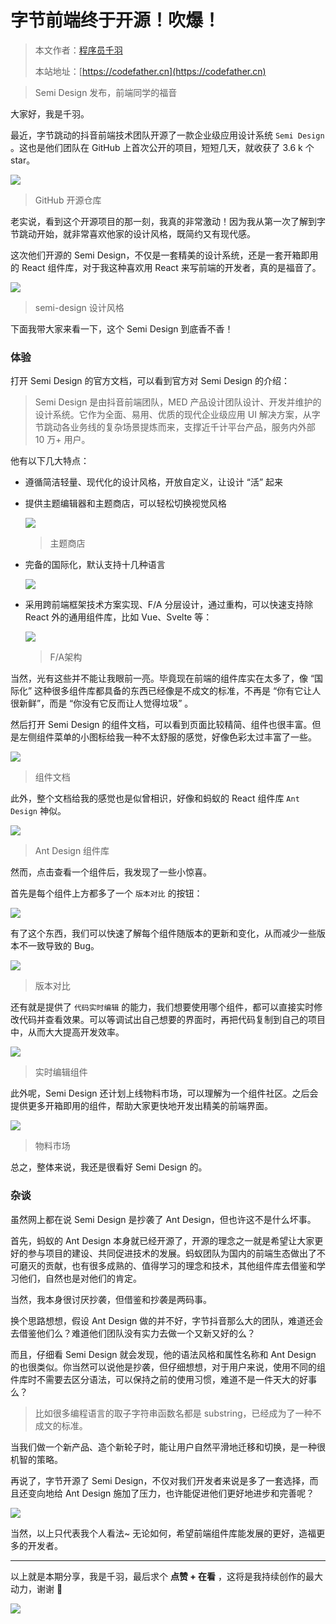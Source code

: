 # 字节前端终于开源！吹爆！

> 本文作者：[程序员千羽](https://yuyuanweb.feishu.cn/wiki/Abldw5WkjidySxkKxU2cQdAtnah)
>
> 本站地址：[https://codefather.cn](https://codefather.cn)

> Semi Design 发布，前端同学的福音

大家好，我是千羽。

最近，字节跳动的抖音前端技术团队开源了一款企业级应用设计系统 `Semi Design` 。这也是他们团队在 GitHub 上首次公开的项目，短短几天，就收获了 3.6 k 个 star。

![](https://pic.yupi.icu/5563/202311091151185.png)

> GitHub 开源仓库

老实说，看到这个开源项目的那一刻，我真的非常激动！因为我从第一次了解到字节跳动开始，就非常喜欢他家的设计风格，既简约又有现代感。

这次他们开源的 Semi Design，不仅是一套精美的设计系统，还是一套开箱即用的 React 组件库，对于我这种喜欢用 React 来写前端的开发者，真的是福音了。

![](https://pic.yupi.icu/5563/202311091151279.png)

> semi-design 设计风格

下面我带大家来看一下，这个 Semi Design 到底香不香！

### 体验

打开 Semi Design 的官方文档，可以看到官方对 Semi Design 的介绍：

> Semi Design 是由抖音前端团队，MED 产品设计团队设计、开发并维护的设计系统。它作为全面、易用、优质的现代企业级应用 UI 解决方案，从字节跳动各业务线的复杂场景提炼而来，支撑近千计平台产品，服务内外部 10 万+ 用户。

他有以下几大特点：

- 遵循简洁轻量、现代化的设计风格，开放自定义，让设计 “活” 起来

- 提供主题编辑器和主题商店，可以轻松切换视觉风格

  ![](https://pic.yupi.icu/5563/202311091151248.png)

  > 主题商店

- 完备的国际化，默认支持十几种语言

  ![](https://pic.yupi.icu/5563/202311091151221.png)

- 采用跨前端框架技术方案实现、F/A 分层设计，通过重构，可以快速支持除 React 外的通用组件库，比如 Vue、Svelte 等：

  ![](https://pic.yupi.icu/5563/202311091151173.png)

  > F/A架构

当然，光有这些并不能让我眼前一亮。毕竟现在前端的组件库实在太多了，像 “国际化” 这种很多组件库都具备的东西已经像是不成文的标准，不再是 “你有它让人很新鲜”，而是 “你没有它反而让人觉得垃圾” 。

然后打开 Semi Design 的组件文档，可以看到页面比较精简、组件也很丰富。但是左侧组件菜单的小图标给我一种不太舒服的感觉，好像色彩太过丰富了一些。

![](https://pic.yupi.icu/5563/202311091151209.png)

> 组件文档

此外，整个文档给我的感觉也是似曾相识，好像和蚂蚁的 React 组件库 `Ant Design` 神似。

![](https://pic.yupi.icu/5563/202311091151799.png)

> Ant Design 组件库

然而，点击查看一个组件后，我发现了一些小惊喜。

首先是每个组件上方都多了一个 `版本对比` 的按钮：

![](https://pic.yupi.icu/5563/202311091151805.png)

有了这个东西，我们可以快速了解每个组件随版本的更新和变化，从而减少一些版本不一致导致的 Bug。

![](https://pic.yupi.icu/5563/202311091151905.png)

> 版本对比

还有就是提供了 `代码实时编辑` 的能力，我们想要使用哪个组件，都可以直接实时修改代码并查看效果。可以等调试出自己想要的界面时，再把代码复制到自己的项目中，从而大大提高开发效率。

![](https://pic.yupi.icu/5563/202311091151900.png)

> 实时编辑组件

此外呢，Semi Design 还计划上线物料市场，可以理解为一个组件社区。之后会提供更多开箱即用的组件，帮助大家更快地开发出精美的前端界面。

![](https://pic.yupi.icu/5563/202311091151312.png)

> 物料市场

总之，整体来说，我还是很看好 Semi Design 的。

### 杂谈

虽然网上都在说 Semi Design 是抄袭了 Ant Design，但也许这不是什么坏事。

首先，蚂蚁的 Ant Design 本身就已经开源了，开源的理念之一就是希望让大家更好的参与项目的建设、共同促进技术的发展。蚂蚁团队为国内的前端生态做出了不可磨灭的贡献，也有很多成熟的、值得学习的理念和技术，其他组件库去借鉴和学习他们，自然也是对他们的肯定。

当然，我本身很讨厌抄袭，但借鉴和抄袭是两码事。

换个思路想想，假设 Ant Design 做的并不好，字节抖音那么大的团队，难道还会去借鉴他们么？难道他们团队没有实力去做一个又新又好的么？

而且，仔细看 Semi Design 就会发现，他的语法风格和属性名称和 Ant Design 的也很类似。你当然可以说他是抄袭，但仔细想想，对于用户来说，使用不同的组件库时不需要去区分语法，可以保持之前的使用习惯，难道不是一件天大的好事么？

> 比如很多编程语言的取子字符串函数名都是 substring，已经成为了一种不成文的标准。

当我们做一个新产品、造个新轮子时，能让用户自然平滑地迁移和切换，是一种很机智的策略。

再说了，字节开源了 Semi Design，不仅对我们开发者来说是多了一套选择，而且还变向地给 Ant Design 施加了压力，也许能促进他们更好地进步和完善呢？

![](https://pic.yupi.icu/5563/202311091151994.png)

当然，以上只代表我个人看法~ 无论如何，希望前端组件库能发展的更好，造福更多的开发者。



------


以上就是本期分享，我是千羽，最后求个 **点赞 + 在看** ，这将是我持续创作的最大动力，谢谢 🙏

![](https://pic.yupi.icu/5563/202311091151249.png)